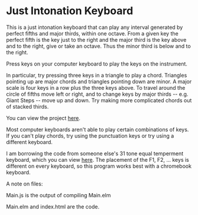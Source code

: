 # Just Intonation Keyboard

This is a just intonation keyboard that can play any interval generated by perfect fifths and major thirds, within one octave. From a given key the perfect fifth is the key just to the right and the major third is the key above and to the right, give or take an octave. Thus the minor third is below and to the right.

Press keys on your computer keyboard to play the keys on the instrument.

In particular, try pressing three keys in a triangle to play a chord. Triangles pointing up are major chords and triangles pointing down are minor. A major scale is four keys in a row plus the three keys above. To travel around the circle of fifths move left or right, and to change keys by major thirds -- e.g. Giant Steps -- move up and down. Try making more complicated chords out of stacked thirds.

You can view the project [here](http://htmlpreview.github.com/?https://github.com/akriegman/Hentriacontaphone/master/index.html).

Most computer keyboards aren't able to play certain combinations of keys. If you can't play chords, try using the punctuation keys or try using a different keyboard.

I am borrowing the code from someone else's 31 tone equal temperment keyboard, which you can view [here](http://htmlpreview.github.com/?https://github.com/rtavenner/Hentriacontaphone/master/index.html).
The placement of the F1, F2, ... keys is different on every keyboard, so this program works best with a chromebook keyboard.

A note on files:

Main.js is the output of compiling Main.elm

Main.elm and index.html are the code.
